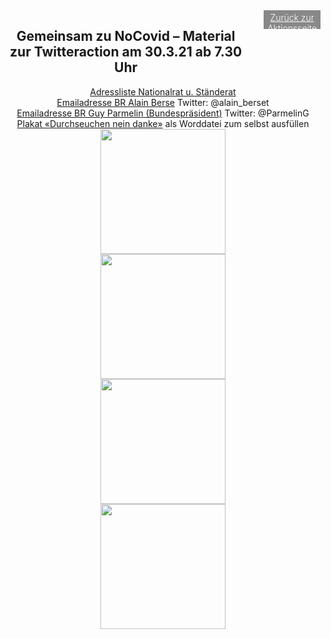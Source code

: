 <html>
  <head>
    <title>Gemeinsam zu NoCovid</title>
    <meta charset="utf-8" />
    <meta http-equiv="expires" content="0">
  <style>
 /* FONTS */
 @import url("https://fonts.googleapis.com/css?family=Open+Sans+Condensed:300,700");
</style>
  </head>
  <body>
  <header>
 <div style="display:flex;"><h2>Gemeinsam zu NoCovid – Material zur Twitteraction am 30.3.21 ab 7.30 Uhr</h2> <div style="margin-left:2em;padding:3px 6px 0 6px;background-color:#888;color:#fff;font-weight:300;height:27px!important;"><a href="main" style="color:#fff;">Zurück zur Aktionsseite</a></div></div>
<div class="twocol">
<div class="ntext">
  <a href="">Adressliste Nationalrat u. Ständerat</a><br/>
  <a href="mailto:info@gs-edi.admin.ch">Emailadresse BR Alain Berse</a> Twitter: @alain_berset<br/>
  <a href="mailto:info@gs-edi.admin.ch">Emailadresse BR Guy Parmelin (Bundespräsident)</a> Twitter: @ParmelinG<br/>
  <a href="https://github.com/pnwscm60/CovidStrategyCH/raw/main/strategy/DurchseuchungNeinDanke.docx">Plakat «Durchseuchen nein danke»</a> als Worddatei zum selbst ausfüllen<br/>
  <a href="https://user-images.githubusercontent.com/46749603/112768543-c4319580-901c-11eb-95fd-c7db4ca744d4.png"><img src="https://user-images.githubusercontent.com/46749603/112768543-c4319580-901c-11eb-95fd-c7db4ca744d4.png" style="width:200px;"></a><br/>
  <a href="https://user-images.githubusercontent.com/46749603/112768589-ff33c900-901c-11eb-895b-2e2e48f2e3a8.png"><img src="https://user-images.githubusercontent.com/46749603/112768589-ff33c900-901c-11eb-895b-2e2e48f2e3a8.png" style="width:200px;"></a><br/>
  <a href="https://user-images.githubusercontent.com/46749603/112768609-12469900-901d-11eb-982f-8829b65fc75d.png"><img src="https://user-images.githubusercontent.com/46749603/112768609-12469900-901d-11eb-982f-8829b65fc75d.png" style="width:200px;"></a><br/>
  <a href="https://user-images.githubusercontent.com/46749603/112768590-ffcc5f80-901c-11eb-85e6-d1f87bd256f6.png"><img src="https://user-images.githubusercontent.com/46749603/112768590-ffcc5f80-901c-11eb-85e6-d1f87bd256f6.png" style="width:200px;"></a><br/>
    
  </div>
    </div>
